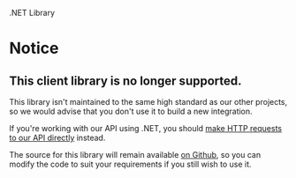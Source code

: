 <h0>.NET Library</h0>

# Notice

## This client library is no longer supported.

<p class="well-notice u-margin-Vl">
    This library isn't maintained to the same high standard as our other projects, so we would advise that you don't use it to build a new integration.
</p>

If you're working with our API using .NET, you should [make HTTP requests to our API directly](https://developer.gocardless.com) instead.

The source for this library will remain available [on Github](https://github.com/gocardless/gocardless-dotnet), so you can modify the code to suit your requirements if you still wish to use it.

